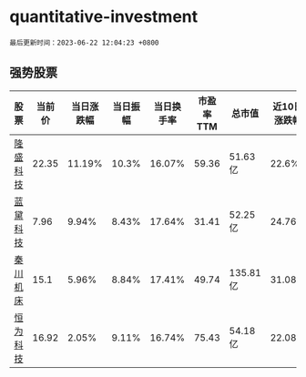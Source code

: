# quantitative-investment

`最后更新时间：2023-06-22 12:04:23 +0800`

## 强势股票

|股票|当前价|当日涨跌幅|当日振幅|当日换手率|市盈率TTM|总市值|近10日涨跌幅|
|----|----|----|----|----|----|----|----|
|[隆盛科技](https://xueqiu.com/S/SZ300680)|22.35|11.19%|10.3%|16.07%|59.36|51.63亿|22.6%|
|[蓝黛科技](https://xueqiu.com/S/SZ002765)|7.96|9.94%|8.43%|17.64%|31.41|52.25亿|24.76%|
|[秦川机床](https://xueqiu.com/S/SZ000837)|15.1|5.96%|8.84%|17.41%|49.74|135.81亿|31.08%|
|[恒为科技](https://xueqiu.com/S/SH603496)|16.92|2.05%|9.11%|16.74%|75.43|54.18亿|22.08%|
